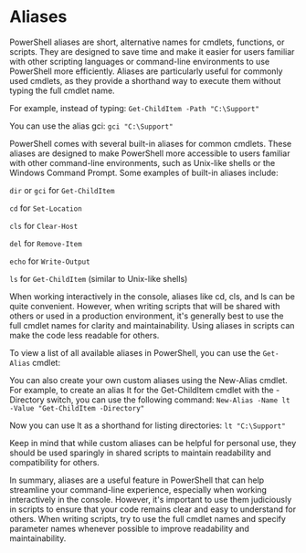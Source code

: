 # Aliases

PowerShell aliases are short, alternative names for cmdlets, functions, or scripts. They are designed to save time and make it easier for users familiar with other scripting languages or command-line environments to use PowerShell more efficiently. Aliases are particularly useful for commonly used cmdlets, as they provide a shorthand way to execute them without typing the full cmdlet name.

For example, instead of typing:
`Get-ChildItem -Path "C:\Support"`

You can use the alias gci:
`gci "C:\Support"`

PowerShell comes with several built-in aliases for common cmdlets. These aliases are designed to make PowerShell more accessible to users familiar with other command-line environments, such as Unix-like shells or the Windows Command Prompt. Some examples of built-in aliases include:

`dir` or `gci` for `Get-ChildItem`

`cd` for `Set-Location`

`cls` for `Clear-Host`

`del` for `Remove-Item`

`echo` for `Write-Output`

`ls` for `Get-ChildItem` (similar to Unix-like shells)

When working interactively in the console, aliases like cd, cls, and ls can be quite convenient. However, when writing scripts that will be shared with others or used in a production environment, it's generally best to use the full cmdlet names for clarity and maintainability. Using aliases in scripts can make the code less readable for others.

To view a list of all available aliases in PowerShell, you can use the `Get-Alias` cmdlet:

You can also create your own custom aliases using the New-Alias cmdlet. For example, to create an alias lt for the Get-ChildItem cmdlet with the -Directory switch, you can use the following command:
`New-Alias -Name lt -Value "Get-ChildItem -Directory"`

Now you can use lt as a shorthand for listing directories:
`lt "C:\Support"`

Keep in mind that while custom aliases can be helpful for personal use, they should be used sparingly in shared scripts to maintain readability and compatibility for others.

In summary, aliases are a useful feature in PowerShell that can help streamline your command-line experience, especially when working interactively in the console. However, it's important to use them judiciously in scripts to ensure that your code remains clear and easy to understand for others. When writing scripts, try to use the full cmdlet names and specify parameter names whenever possible to improve readability and maintainability.
